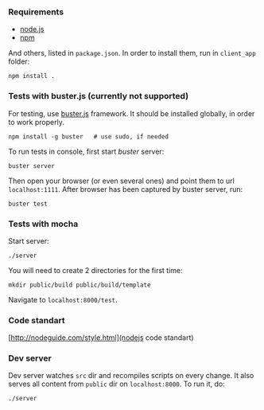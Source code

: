 ### Requirements

*   [node.js](http://nodejs.org/)
*   [npm](http://npmjs.org/)

And others, listed in `package.json`. In order to install them, run in `client_app` folder:

    npm install .

### Tests with buster.js (currently not supported)

For testing, use [buster.js](http://busterjs.org/) framework. It should be installed globally, in order to work properly.

    npm install -g buster   # use sudo, if needed

To run tests in console, first start *buster* server:
    
    buster server

Then open your browser (or even several ones) and point them to url `localhost:1111`. After browser has been captured by buster server, run:

    buster test

### Tests with mocha
Start server:

    ./server

You will need to create 2 directories for the first time:

    mkdir public/build public/build/template

Navigate to `localhost:8000/test`.

### Code standart
[http://nodeguide.com/style.html](nodejs code standart)

### Dev server
Dev server watches `src` dir and recompiles scripts on every change. It also serves all content from `public` dir on `localhost:8000`. To run it, do:

    ./server
